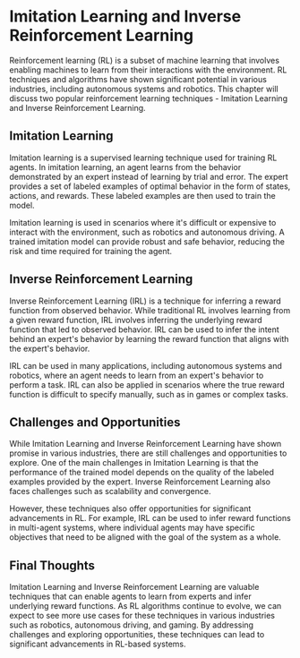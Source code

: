 Imitation Learning and Inverse Reinforcement Learning
=======================================================================================================

Reinforcement learning (RL) is a subset of machine learning that involves enabling machines to learn from their interactions with the environment. RL techniques and algorithms have shown significant potential in various industries, including autonomous systems and robotics. This chapter will discuss two popular reinforcement learning techniques - Imitation Learning and Inverse Reinforcement Learning.

Imitation Learning
------------------

Imitation learning is a supervised learning technique used for training RL agents. In imitation learning, an agent learns from the behavior demonstrated by an expert instead of learning by trial and error. The expert provides a set of labeled examples of optimal behavior in the form of states, actions, and rewards. These labeled examples are then used to train the model.

Imitation learning is used in scenarios where it's difficult or expensive to interact with the environment, such as robotics and autonomous driving. A trained imitation model can provide robust and safe behavior, reducing the risk and time required for training the agent.

Inverse Reinforcement Learning
------------------------------

Inverse Reinforcement Learning (IRL) is a technique for inferring a reward function from observed behavior. While traditional RL involves learning from a given reward function, IRL involves inferring the underlying reward function that led to observed behavior. IRL can be used to infer the intent behind an expert's behavior by learning the reward function that aligns with the expert's behavior.

IRL can be used in many applications, including autonomous systems and robotics, where an agent needs to learn from an expert's behavior to perform a task. IRL can also be applied in scenarios where the true reward function is difficult to specify manually, such as in games or complex tasks.

Challenges and Opportunities
----------------------------

While Imitation Learning and Inverse Reinforcement Learning have shown promise in various industries, there are still challenges and opportunities to explore. One of the main challenges in Imitation Learning is that the performance of the trained model depends on the quality of the labeled examples provided by the expert. Inverse Reinforcement Learning also faces challenges such as scalability and convergence.

However, these techniques also offer opportunities for significant advancements in RL. For example, IRL can be used to infer reward functions in multi-agent systems, where individual agents may have specific objectives that need to be aligned with the goal of the system as a whole.

Final Thoughts
--------------

Imitation Learning and Inverse Reinforcement Learning are valuable techniques that can enable agents to learn from experts and infer underlying reward functions. As RL algorithms continue to evolve, we can expect to see more use cases for these techniques in various industries such as robotics, autonomous driving, and gaming. By addressing challenges and exploring opportunities, these techniques can lead to significant advancements in RL-based systems.
